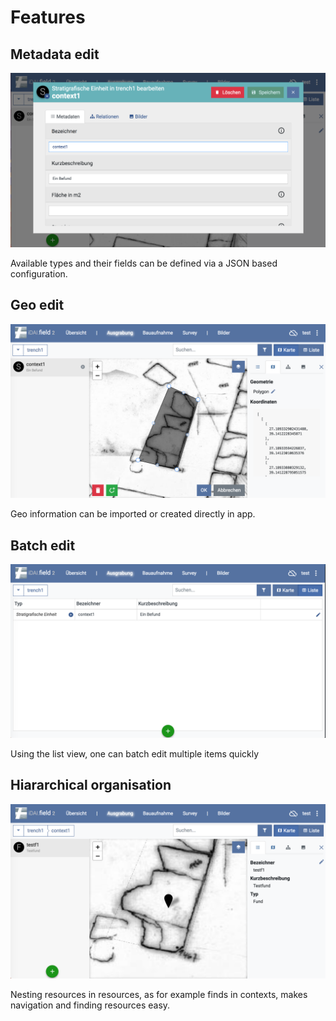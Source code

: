 # Features

## Metadata edit

![idai-field](README-FEATURES-1.png) 

Available types and their fields can be defined 
via a JSON based configuration.

## Geo edit

![idai-field](README-FEATURES-2.png)
 
Geo information can be imported or created directly in app.

## Batch edit

![idai-field](README-FEATURES-3.png)

Using the list view, one can batch edit multiple items quickly

## Hiararchical organisation

![idai-field](README-FEATURES-4.png)

Nesting resources in resources, as for example finds in contexts, 
makes navigation and finding resources easy.